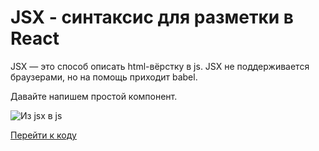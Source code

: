 # JSX - синтаксис для разметки в React

JSX — это способ описать html-вёрстку в js. JSX не поддерживается браузерами, но на помощь приходит babel.

Давайте напишем простой компонент.

![Из jsx в js](/screens/Babel&#32;·&#32;The&#32;compiler&#32;for&#32;next&#32;generation&#32;JavaScript&#32;-&#32;Google&#32;Chrome&#32;2018-12-30&#32;20.37.57.png)

[Перейти к коду](https://babeljs.io/repl#?babili=false&browsers=&build=&builtIns=false&spec=false&loose=false&code_lz=GYVwdgxgLglg9mABAQQE6wgGwKYAoCUA3gFCKKrZQipIA8ADgHwAS2mmciA6nKpgCa0A9EwDcxAL5A&debug=false&forceAllTransforms=false&shippedProposals=false&circleciRepo=&evaluate=false&fileSize=false&timeTravel=false&sourceType=module&lineWrap=true&presets=es2015%2Creact%2Cstage-2&prettier=false&targets=&version=6.26.0&envVersion=1.6.2)